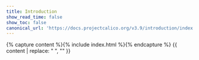 ```yaml
---
title: Introduction
show_read_time: false
show_toc: false
canonical_url: 'https://docs.projectcalico.org/v3.9/introduction/index'
---
```


{% capture content %}{% include index.html %}{% endcapture %}
{{ content | replace: "    ", "" }}
